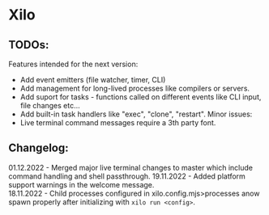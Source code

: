 
# Xilo

## TODOs: 
Features intended for the next version:
- Add event emitters (file watcher, timer, CLI)
- Add management for long-lived processes like compilers or servers.
- Add suport for tasks - functions called on different events like CLI input, file changes etc...
- Add built-in task handlers like "exec", "clone", "restart".
Minor issues:
- Live terminal command messages require a 3th party font.

## Changelog:
01.12.2022 - Merged major live terminal changes to master which include command handling and shell passthrough.
19.11.2022 - Added platform support warnings in the welcome message.  
18.11.2022 - Child processes configured in xilo.config.mjs>processes anow spawn properly after initializing with `xilo run <config>`.  